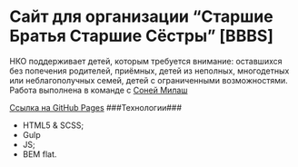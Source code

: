 # Сайт для организации “Старшие Братья Старшие Сёстры” [BBBS]

НКО поддерживает детей, которым требуется внимание: оставшихся без попечения родителей, приёмных, детей из неполных, многодетных или неблагополучных семей, детей с ограниченными возможностями.
Работа выполнена в команде с [Соней Милаш](https://github.com/SophieMilash)

[Ссылка на GitHub Pages](https://sophiemilash.github.io/bbbs-2/)
###Технологии###
* HTML5 & SCSS;
* Gulp
* JS;
* BEM flat.
